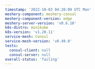 ```yaml
---
timestamp: '2022-10-03 04:20:09 UTC Mon'
meshery-component: meshery-consul
meshery-component-version: edge
meshery-server-version: 'v0.6.10'
k8s-distro: minikube
k8s-version: 'v1.20.11'
service-mesh: Consul
service-mesh-version: 'v0.49.0'
tests:
  consul-client: null
  consul-server: null
overall-status: 'failing'
---
```

